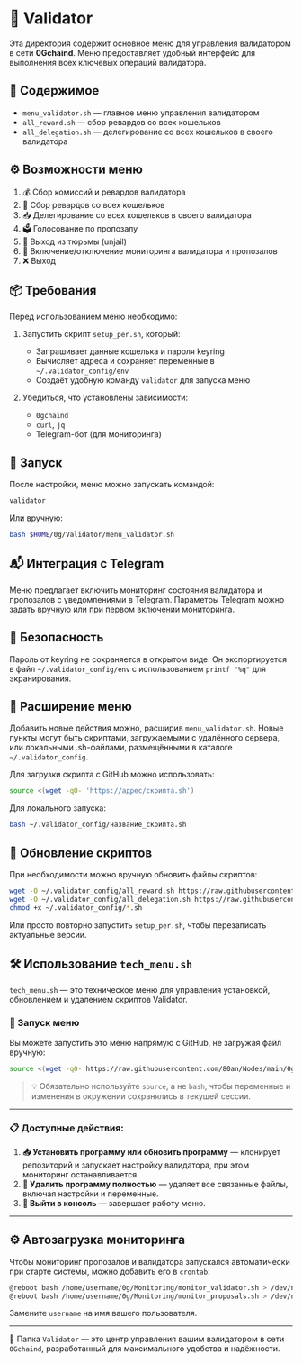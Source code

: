 # 🧭 Validator

Эта директория содержит основное меню для управления валидатором в сети **0Gchaind**. Меню предоставляет удобный интерфейс для выполнения всех ключевых операций валидатора.

## 📂 Содержимое

- `menu_validator.sh` — главное меню управления валидатором
- `all_reward.sh` — сбор ревардов со всех кошельков
- `all_delegation.sh` — делегирование со всех кошельков в своего валидатора

## ⚙️ Возможности меню

1. 💰 Сбор комиссий и ревардов валидатора
2. 💸 Сбор ревардов со всех кошельков
3. 📥 Делегирование со всех кошельков в своего валидатора
4. 🗳 Голосование по пропозалу
5. 🚪 Выход из тюрьмы (unjail)
6. 📡 Включение/отключение мониторинга валидатора и пропозалов
7. ❌ Выход

## 📦 Требования

Перед использованием меню необходимо:

1. Запустить скрипт `setup_per.sh`, который:
   - Запрашивает данные кошелька и пароля keyring
   - Вычисляет адреса и сохраняет переменные в `~/.validator_config/env`
   - Создаёт удобную команду `validator` для запуска меню

2. Убедиться, что установлены зависимости:
   - `0gchaind`
   - `curl`, `jq`
   - Telegram-бот (для мониторинга)

## 🚀 Запуск

После настройки, меню можно запускать командой:

```bash
validator
```

Или вручную:

```bash
bash $HOME/0g/Validator/menu_validator.sh
```

## 📬 Интеграция с Telegram

Меню предлагает включить мониторинг состояния валидатора и пропозалов с уведомлениями в Telegram. Параметры Telegram можно задать вручную или при первом включении мониторинга.

## 🔐 Безопасность

Пароль от keyring не сохраняется в открытом виде. Он экспортируется в файл `~/.validator_config/env` с использованием `printf "%q"` для экранирования.

## 🧩 Расширение меню

Добавить новые действия можно, расширив `menu_validator.sh`. Новые пункты могут быть скриптами, загружаемыми с удалённого сервера, или локальными .sh-файлами, размещёнными в каталоге `~/.validator_config`.

Для загрузки скрипта с GitHub можно использовать:

```bash
source <(wget -qO- 'https://адрес/скрипта.sh')
```

Для локального запуска:

```bash
bash ~/.validator_config/название_скрипта.sh
```

## 🔁 Обновление скриптов

При необходимости можно вручную обновить файлы скриптов:

```bash
wget -O ~/.validator_config/all_reward.sh https://raw.githubusercontent.com/.../all_reward.sh
wget -O ~/.validator_config/all_delegation.sh https://raw.githubusercontent.com/.../all_delegation.sh
chmod +x ~/.validator_config/*.sh
```

Или просто повторно запустить `setup_per.sh`, чтобы перезаписать актуальные версии.

## 🛠️ Использование `tech_menu.sh`

`tech_menu.sh` — это техническое меню для управления установкой, обновлением и удалением скриптов Validator.

### 📌 Запуск меню

Вы можете запустить это меню напрямую с GitHub, не загружая файл вручную:

```bash
source <(wget -qO- https://raw.githubusercontent.com/80an/Nodes/main/0g/Validator/tech_menu.sh)
```

> 💡 Обязательно используйте `source`, а не `bash`, чтобы переменные и изменения в окружении сохранялись в текущей сессии.

---

### 📋 Доступные действия:

1. **📥 Установить программу или обновить программу** — клонирует репозиторий и запускает настройку валидатора, при этом мониторинг останавливается.
2. **🧹 Удалить программу полностью** — удаляет все связанные файлы, включая настройки и переменные.
3. **🚪 Выйти в консоль** — завершает работу меню.

---

## ⚙️ Автозагрузка мониторинга

Чтобы мониторинг пропозалов и валидатора запускался автоматически при старте системы, можно добавить его в `crontab`:

```bash
@reboot bash /home/username/0g/Monitoring/monitor_validator.sh > /dev/null 2>&1 &
@reboot bash /home/username/0g/Monitoring/monitor_proposals.sh > /dev/null 2>&1 &
```

Замените `username` на имя вашего пользователя.

---

📁 Папка `Validator` — это центр управления вашим валидатором в сети `0Gchaind`, разработанный для максимального удобства и надёжности.
